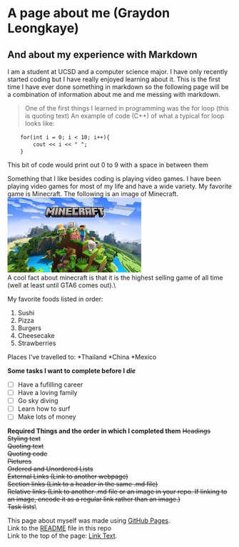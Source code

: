 # A page about me (Graydon Leongkaye)
## And about my experience with Markdown
I am a student at UCSD and a computer science major. I have only recently started coding but I have really enjoyed learning about it. This is the first time I have ever done something in markdown so the following page will be a combination of information about me and me messing with markdown.

> One of the first things I learned in programming was the for loop (this is quoting text)
An example of code (C++) of what a typical for loop looks like:
```
    for(int i = 0; i < 10; i++){
        cout << i << " ";
    }
```
This bit of code would print out 0 to 9 with a space in between them

Something that I like besides coding is playing video games. I have been playing video games for most of my life and have a wide variety. My favorite game is Minecraft. The following is an image of Minecraft.\
![Screenshot of minecraft that I found online by googling minecraft](images/Minecraft%20Image.jpeg)\
A cool fact about minecraft is that it is the highest selling game of all time (well at least until GTA6 comes out).\

My favorite foods listed in order:
1. Sushi
2. Pizza
3. Burgers
4. Cheesecake
5. Strawberries

Places I've travelled to:
*Thailand
*China
*Mexico

**Some tasks I want to complete before I _die_**
- [ ] Have a fufilling career
- [ ] Have a loving family
- [ ] Go sky diving
- [ ] Learn how to surf
- [ ] Make lots of money

**Required Things and the order in which I completed them**
~~Headings~~\
~~Styling text~~\
~~Quoting text~~\
~~Quoting code~~\
~~Pictures~~\
~~Ordered and Unordered Lists~~\
~~External Links (Link to another webpage)~~\
~~Section links (Link to a header in the same .md file)~~\
~~Relative links (Link to another .md file or an image in your repo. If linking to an image, encode it as a regular link rather than an image.)~~\
~~Task lists~~\

This page about myself was made using [GitHub Pages](https://pages.github.com/).\
Link to the [README](README.md) file in this repo\
Link to the top of the page: [Link Text](#a-page-about-me-graydon-leongkaye).